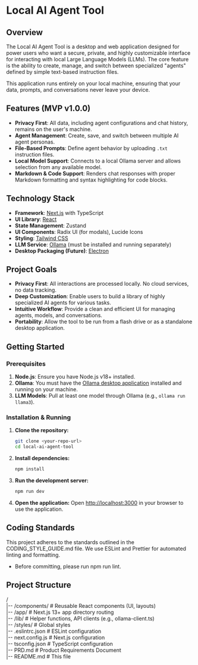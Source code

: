 # Local AI Agent Tool

## Overview

The Local AI Agent Tool is a desktop and web application designed for power users who want a secure, private, and highly customizable interface for interacting with local Large Language Models (LLMs). The core feature is the ability to create, manage, and switch between specialized "agents" defined by simple text-based instruction files.

This application runs entirely on your local machine, ensuring that your data, prompts, and conversations never leave your device.

## Features (MVP v1.0.0)

- **Privacy First**: All data, including agent configurations and chat history, remains on the user's machine.
- **Agent Management**: Create, save, and switch between multiple AI agent personas.
- **File-Based Prompts**: Define agent behavior by uploading `.txt` instruction files.
- **Local Model Support**: Connects to a local Ollama server and allows selection from any available model.
- **Markdown & Code Support**: Renders chat responses with proper Markdown formatting and syntax highlighting for code blocks.

## Technology Stack

- **Framework**: [Next.js](https://nextjs.org/) with TypeScript
- **UI Library**: [React](https://reactjs.org/)
- **State Management**: Zustand
- **UI Components**: Radix UI (for modals), Lucide Icons
- **Styling**: [Tailwind CSS](https://tailwindcss.com/)
- **LLM Service**: [Ollama](https://ollama.com/) (must be installed and running separately)
- **Desktop Packaging (Future)**: [Electron](https://www.electronjs.org/)

## Project Goals

- **Privacy First**: All interactions are processed locally. No cloud services, no data tracking.
- **Deep Customization**: Enable users to build a library of highly specialized AI agents for various tasks.
- **Intuitive Workflow**: Provide a clean and efficient UI for managing agents, models, and conversations.
- **Portability**: Allow the tool to be run from a flash drive or as a standalone desktop application.

## Getting Started

### Prerequisites

1.  **Node.js**: Ensure you have Node.js v18+ installed.
2.  **Ollama**: You must have the [Ollama desktop application](https://ollama.com/) installed and running on your machine.
3.  **LLM Models**: Pull at least one model through Ollama (e.g., `ollama run llama3`).

### Installation & Running

1.  **Clone the repository:**
    ```bash
    git clone <your-repo-url>
    cd local-ai-agent-tool
    ```

2.  **Install dependencies:**
    ```bash
    npm install
    ```

3.  **Run the development server:**
    ```bash
    npm run dev
    ```

4.  **Open the application:**
    Open [http://localhost:3000](http://localhost:3000) in your browser to use the application.


## Coding Standards

This project adheres to the standards outlined in the CODING_STYLE_GUIDE.md file. We use ESLint and Prettier for automated linting and formatting.

- Before committing, please run npm run lint.

## Project Structure

/  
|-- /components/ # Reusable React components (UI, layouts)  
|-- /app/ # Next.js 13+ app directory routing  
|-- /lib/ # Helper functions, API clients (e.g., ollama-client.ts)  
|-- /styles/ # Global styles  
|-- .eslintrc.json # ESLint configuration  
|-- next.config.js # Next.js configuration  
|-- tsconfig.json # TypeScript configuration  
|-- PRD.md # Product Requirements Document  
|-- README.md # This file